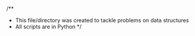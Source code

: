 /**
* This file/directory was created to tackle problems on data structures
* All scripts are in Python
*/
